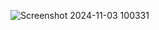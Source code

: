![Screenshot 2024-11-03 100331](https://github.com/user-attachments/assets/33f733a4-da4e-4538-b3c3-f197ffc67541)

